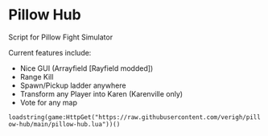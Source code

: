 # Pillow Hub
Script for Pillow Fight Simulator

Current features include:
- Nice GUI (Arrayfield [Rayfield modded])
- Range Kill
- Spawn/Pickup ladder anywhere
- Transform any Player into Karen (Karenville only)
- Vote for any map

`loadstring(game:HttpGet("https://raw.githubusercontent.com/verigh/pillow-hub/main/pillow-hub.lua"))()`
